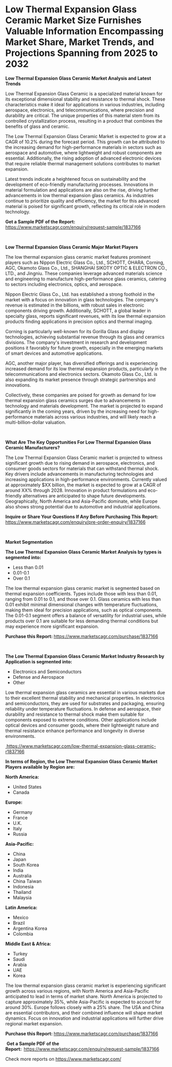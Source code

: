 <p><h1>Low Thermal Expansion Glass Ceramic Market Size Furnishes Valuable Information Encompassing Market Share, Market Trends, and Projections Spanning from 2025 to 2032</h1></p><p><strong>Low Thermal Expansion Glass Ceramic Market Analysis and Latest Trends</strong></p>
<p><p>Low Thermal Expansion Glass Ceramic is a specialized material known for its exceptional dimensional stability and resistance to thermal shock. These characteristics make it ideal for applications in various industries, including aerospace, electronics, and telecommunications, where precision and durability are critical. The unique properties of this material stem from its controlled crystallization process, resulting in a product that combines the benefits of glass and ceramic.</p><p>The Low Thermal Expansion Glass Ceramic Market is expected to grow at a CAGR of 10.2% during the forecast period. This growth can be attributed to the increasing demand for high-performance materials in sectors such as aerospace and automotive, where lightweight and robust components are essential. Additionally, the rising adoption of advanced electronic devices that require reliable thermal management solutions contributes to market expansion. </p><p>Latest trends indicate a heightened focus on sustainability and the development of eco-friendly manufacturing processes. Innovations in material formulation and applications are also on the rise, driving further advancements in low thermal expansion glass ceramics. As industries continue to prioritize quality and efficiency, the market for this advanced material is poised for significant growth, reflecting its critical role in modern technology.</p></p>
<p><strong>Get a Sample PDF of the Report:&nbsp;</strong> <a href="https://www.marketscagr.com/enquiry/request-sample/1837166?utm_campaign=3368&utm_medium=2&utm_source=Github&utm_content=ia&utm_term=03042025&utm_id=low-thermal-expansion-glass-ceramic">https://www.marketscagr.com/enquiry/request-sample/1837166</a></p>
<p>&nbsp;</p>
<p><strong>Low Thermal Expansion Glass Ceramic Major Market Players</strong></p>
<p><p>The low thermal expansion glass ceramic market features prominent players such as Nippon Electric Glass Co., Ltd., SCHOTT, OHARA, Corning, AGC, Okamoto Glass Co., Ltd., SHANGHAI SIKOTY OPTIC & ELECTRON CO., LTD., and Jingniu. These companies leverage advanced materials science and engineering to manufacture high-performance glass ceramics, catering to sectors including electronics, optics, and aerospace.</p><p>Nippon Electric Glass Co., Ltd. has established a strong foothold in the market with a focus on innovation in glass technologies. The company's revenue is estimated in the billions, with robust sales in electronic components driving growth. Additionally, SCHOTT, a global leader in specialty glass, reports significant revenues, with its low thermal expansion products finding applications in precision optics and thermal imaging.</p><p>Corning is particularly well-known for its Gorilla Glass and display technologies, achieving substantial revenue through its glass and ceramics divisions. The company's investment in research and development positions it favorably for future growth, especially in the emerging markets of smart devices and automotive applications.</p><p>AGC, another major player, has diversified offerings and is experiencing increased demand for its low thermal expansion products, particularly in the telecommunications and electronics sectors. Okamoto Glass Co., Ltd. is also expanding its market presence through strategic partnerships and innovations. </p><p>Collectively, these companies are poised for growth as demand for low thermal expansion glass ceramics surges due to advancements in technology and materials development. The market is projected to expand significantly in the coming years, driven by the increasing need for high-performance materials across various industries, and will likely reach a multi-billion-dollar valuation.</p></p>
<p>&nbsp;</p>
<p><strong>What Are The Key Opportunities For Low Thermal Expansion Glass Ceramic Manufacturers?</strong></p>
<p><p>The Low Thermal Expansion Glass Ceramic market is projected to witness significant growth due to rising demand in aerospace, electronics, and consumer goods sectors for materials that can withstand thermal shock. Key drivers include advancements in manufacturing technologies and increasing applications in high-performance environments. Currently valued at approximately $XX billion, the market is expected to grow at a CAGR of around XX% through 2028. Innovation in product formulations and eco-friendly alternatives are anticipated to shape future developments. Geographically, North America and Asia-Pacific dominate, while Europe also shows strong potential due to automotive and industrial applications.</p></p>
<p><strong>Inquire or Share Your Questions If Any Before Purchasing This Report:</strong> <a href="https://www.marketscagr.com/enquiry/pre-order-enquiry/1837166?utm_campaign=3368&utm_medium=2&utm_source=Github&utm_content=ia&utm_term=03042025&utm_id=low-thermal-expansion-glass-ceramic">https://www.marketscagr.com/enquiry/pre-order-enquiry/1837166</a></p>
<p>&nbsp;</p>
<p><strong>Market Segmentation</strong></p>
<p><strong>The Low Thermal Expansion Glass Ceramic Market Analysis by types is segmented into:</strong></p>
<p><ul><li>Less than 0.01</li><li>0.01-0.1</li><li>Over 0.1</li></ul></p>
<p><p>The low thermal expansion glass ceramic market is segmented based on thermal expansion coefficients. Types include those with less than 0.01, ranging from 0.01 to 0.1, and those over 0.1. Glass ceramics with less than 0.01 exhibit minimal dimensional changes with temperature fluctuations, making them ideal for precision applications, such as optical components. The 0.01-0.1 segment offers a balance of versatility for industrial uses, while products over 0.1 are suitable for less demanding thermal conditions but may experience more significant expansion.</p></p>
<p><strong>Purchase this Report:&nbsp;</strong><a href="https://www.marketscagr.com/purchase/1837166?utm_campaign=3368&utm_medium=2&utm_source=Github&utm_content=ia&utm_term=03042025&utm_id=low-thermal-expansion-glass-ceramic">https://www.marketscagr.com/purchase/1837166</a></p>
<p>&nbsp;</p>
<p><strong>The Low Thermal Expansion Glass Ceramic Market Industry Research by Application is segmented into:</strong></p>
<p><ul><li>Electronics and Semiconductors</li><li>Defense and Aerospace</li><li>Other</li></ul></p>
<p><p>Low thermal expansion glass ceramics are essential in various markets due to their excellent thermal stability and mechanical properties. In electronics and semiconductors, they are used for substrates and packaging, ensuring reliability under temperature fluctuations. In defense and aerospace, their durability and resistance to thermal shock make them suitable for components exposed to extreme conditions. Other applications include optical devices and consumer goods, where their lightweight nature and thermal resistance enhance performance and longevity in diverse environments.</p></p>
<p><a href="https://www.marketscagr.com/low-thermal-expansion-glass-ceramic-r1837166?utm_campaign=3368&utm_medium=2&utm_source=Github&utm_content=ia&utm_term=03042025&utm_id=low-thermal-expansion-glass-ceramic">&nbsp;https://www.marketscagr.com/low-thermal-expansion-glass-ceramic-r1837166</a></p>
<p><strong>In terms of Region, the Low Thermal Expansion Glass Ceramic Market Players available by Region are:</strong></p>
<p>
    <p> <strong> North America: </strong>
        <ul>
            <li>United States</li>
            <li>Canada</li>
        </ul>
        </p> 
    <p> <strong> Europe: </strong>
        <ul>
            <li>Germany</li>
            <li>France</li>
            <li>U.K.</li>
            <li>Italy</li>
            <li>Russia</li>
        </ul>
        </p> 
    <p> <strong> Asia-Pacific: </strong>
        <ul>
            <li>China</li>
            <li>Japan</li>
            <li>South Korea</li>
            <li>India</li>
            <li>Australia</li>
            <li>China Taiwan</li>
            <li>Indonesia</li>
            <li>Thailand</li>
            <li>Malaysia</li>
        </ul>
        </p> 
    <p> <strong> Latin America: </strong>
        <ul>
            <li>Mexico</li>
            <li>Brazil</li>
            <li>Argentina Korea</li>
            <li>Colombia</li>
        </ul>
        </p> 
    <p> <strong> Middle East & Africa: </strong>
        <ul>
            <li>Turkey</li>
            <li>Saudi</li>
            <li>Arabia</li>
            <li>UAE</li>
            <li>Korea</li>
        </ul>
    </p>
    </p>
<p><p>The low thermal expansion glass ceramic market is experiencing significant growth across various regions, with North America and Asia-Pacific anticipated to lead in terms of market share. North America is projected to capture approximately 35%, while Asia-Pacific is expected to account for around 30%. Europe follows closely with a 25% share. The USA and China are essential contributors, and their combined influence will shape market dynamics. Focus on innovation and industrial applications will further drive regional market expansion.</p></p>
<p><strong>Purchase this Report: </strong><a href="https://www.marketscagr.com/purchase/1837166?utm_campaign=3368&utm_medium=2&utm_source=Github&utm_content=ia&utm_term=03042025&utm_id=low-thermal-expansion-glass-ceramic">https://www.marketscagr.com/purchase/1837166</a></p>
<p>&nbsp;<strong>Get a Sample PDF of the Report:&nbsp;&nbsp;</strong><a href="https://www.marketscagr.com/enquiry/request-sample/1837166?utm_campaign=3368&utm_medium=2&utm_source=Github&utm_content=ia&utm_term=03042025&utm_id=low-thermal-expansion-glass-ceramic">https://www.marketscagr.com/enquiry/request-sample/1837166</a></p>
<p><strong></strong></p>
<p>Check more reports on <a href="https://www.marketscagr.com/?utm_campaign=3368&utm_medium=2&utm_source=Github&utm_content=ia&utm_term=03042025&utm_id=low-thermal-expansion-glass-ceramic">https://www.marketscagr.com/</a></p>